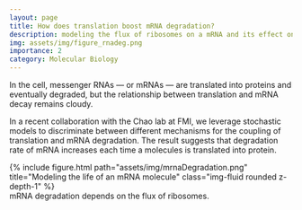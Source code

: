 ```yaml
---
layout: page
title: How does translation boost mRNA degradation? 
description: modeling the flux of ribosomes on a mRNA and its effect on degradation
img: assets/img/figure_rnadeg.png
importance: 2
category: Molecular Biology
---
```

In the cell, messenger RNAs — or mRNAs — are translated into proteins and eventually degraded, but the relationship between translation and mRNA decay remains cloudy. 

In a recent collaboration with the Chao lab at FMI, we leverage stochastic models to discriminate between different mechanisms for the coupling of translation and mRNA degradation. The result suggests that degradation rate of mRNA increases each time a molecules is translated into protein.

<div class="row">
    <div class="col-sm mt-3 mt-md-0">
        {% include figure.html path="assets/img/mrnaDegradation.png" title="Modeling the life of an mRNA molecule" class="img-fluid rounded z-depth-1" %}
    </div>
</div>
<div class="caption">
    mRNA degradation depends on the flux of ribosomes.
</div>